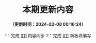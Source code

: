 <div align="center">

# 本期更新内容

#### （更新时间：2024-02-08 00:16:24）

1：完成 [#11](https://github.com/lingyunawa/pcl-doc/issues/11) 内容同步
2：完成 [#11](https://github.com/lingyunawa/pcl-doc/issues/11) 新板块编写

</div>
